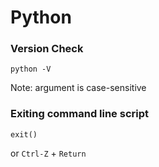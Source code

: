 # Python

### **Version Check**

```text
python -V
```

Note: argument is case-sensitive

### **Exiting command line script**

```text
exit()
```

or `Ctrl-Z` + `Return`

